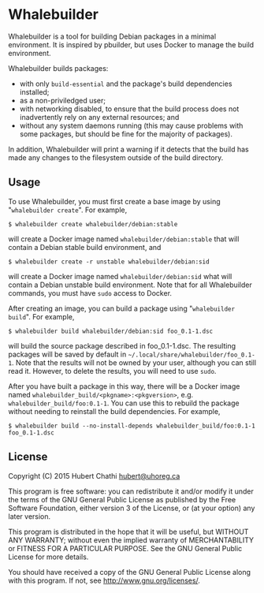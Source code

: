 Whalebuilder
============

Whalebuilder is a tool for building Debian packages in a minimal environment.
It is inspired by pbuilder, but uses Docker to manage the build environment.

Whalebuilder builds packages:

* with only `build-essential` and the package's build dependencies installed;
* as a non-priviledged user;
* with networking disabled, to ensure that the build process does not
  inadvertently rely on any external resources; and
* without any system daemons running (this may cause problems with some
  packages, but should be fine for the majority of packages).

In addition, Whalebuilder will print a warning if it detects that the build has
made any changes to the filesystem outside of the build directory.

Usage
-----

To use Whalebuilder, you must first create a base image by using
"`whalebuilder create`".  For example,

    $ whalebuilder create whalebuilder/debian:stable

will create a Docker image named `whalebuilder/debian:stable` that will contain
a Debian stable build environment, and

    $ whalebuilder create -r unstable whalebuilder/debian:sid

will create a Docker image named `whalebuilder/debian:sid` what will contain a
Debian unstable build environment.  Note that for all Whalebuilder commands,
you must have `sudo` access to Docker.

After creating an image, you can build a package using "`whalebuilder build`".
For example,

    $ whalebuilder build whalebuilder/debian:sid foo_0.1-1.dsc

will build the source package described in foo_0.1-1.dsc.  The resulting
packages will be saved by default in `~/.local/share/whalebuilder/foo_0.1-1`.
Note that the results will not be owned by your user, although you can still
read it.  However, to delete the results, you will need to use `sudo`.

After you have built a package in this way, there will be a Docker image named
`whalebuilder_build/<pkgname>:<pkgversion>`,
e.g. `whalebuilder_build/foo:0.1-1`.  You can use this to rebuild the package
without needing to reinstall the build dependencies.  For example,

    $ whalebuilder build --no-install-depends whalebuilder_build/foo:0.1-1 foo_0.1-1.dsc

License
-------
Copyright (C) 2015 Hubert Chathi <hubert@uhoreg.ca>

This program is free software: you can redistribute it and/or modify
it under the terms of the GNU General Public License as published by
the Free Software Foundation, either version 3 of the License, or
(at your option) any later version.

This program is distributed in the hope that it will be useful,
but WITHOUT ANY WARRANTY; without even the implied warranty of
MERCHANTABILITY or FITNESS FOR A PARTICULAR PURPOSE.  See the
GNU General Public License for more details.

You should have received a copy of the GNU General Public License
along with this program.  If not, see <http://www.gnu.org/licenses/>.
